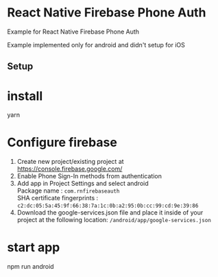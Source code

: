 
# React Native Firebase Phone Auth

Example for React Native Firebase Phone Auth

Example implemented only for android and didn't setup for iOS

## Setup

# install
yarn

# Configure firebase 
1. Create new project/existing project at https://console.firebase.google.com/
2. Enable Phone Sign-In methods from authentication
3. Add app in Project Settings and select android <br />
  Package name : `com.rnfirebaseauth` <br />
  SHA certificate fingerprints  : `c2:dc:05:5a:45:9f:66:38:7a:1c:0b:a2:95:0b:cc:99:cd:9e:39:86` <br />
4. Download the google-services.json file and place it inside of your project at the following location: `/android/app/google-services.json`

# start app
npm run android
